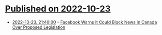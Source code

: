 # [Published on 2022-10-23](index.md)

* [2022-10-23, 21:40:00](https://news.slashdot.org/story/22/10/23/2123212/facebook-warns-it-could-block-news-in-canada-over-proposed-legislation?utm_source=rss1.0mainlinkanon&utm_medium=feed) - [Facebook Warns It Could Block News in Canada Over Proposed Legislation](https://news.slashdot.org/story/22/10/23/2123212/facebook-warns-it-could-block-news-in-canada-over-proposed-legislation?utm_source=rss1.0mainlinkanon&utm_medium=feed)
